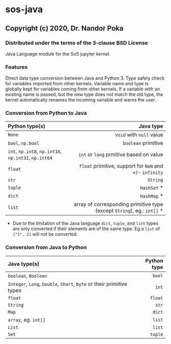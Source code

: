 # sos-java

## Copyright (c) 2020, Dr. Nandor Poka

### Distributed under the terms of the 3-clause BSD License

Java Language module for the SoS jupyter kernel.

### Features

Direct data type conversion between Java and Python 3. Type safety check for variables imported from other kernels.
Variable name and type is globally kept for variables coming from other kernels. If a variable with an existing name is passed, but the 
new type does not match the old type, the kernel automatically renames the incoming variable and warns the user.

### Conversion from Python to Java

|           **Python type(s)**                          | **Java type**                                                                |
| :---                                                  | ---:                                                                      |
| `None`                                                | `Void` with `null` value                                                  |
| `bool`, `np.bool`                                     | `boolean` primitive                                                       |
| `int`, `np.int8`, `np.int16`, `np.int32`, `np.int64`  | `int` or `long` prmitive based on value                                   |
| `float`                                               | `float` primitive, support for `NaN` and +/- `infinity`                   |
| `str`                                                 |`String`                                                                   |
| `tuple`                                               | `HashSet` *                                                               |
| `dict`                                                | `HashMap` *                                                               |
| `list`                                                | array of corresponding primitive type (except `String`), eg.: `int[]` *   |

* Due to the limitation of the Java language `dict`, `tuple`, and `list` types are only converted if their elements are of the same type. Eg.a `list` of `["1", 2]` will not be converted.

### Conversion from Java to Python

|           **Java type(s)**                                            | **Python type**   |
| :---                                                                  | ---:              |
| `boolean`, `Boolean`                                                  | `bool`            |
| `Integer`, `Long`, `Double`, `Short`, `Byte` or their primitive types | `int`             |
| `float`                                                               | `float`           |
| `String`                                                              | `str`             |
| `Map`                                                                 | `dict`            |
| `array`, eg. `int[]`                                                  | `list`            |
| `List`                                                                | `list`            |
| `Set`                                                                 | `tuple`           |
